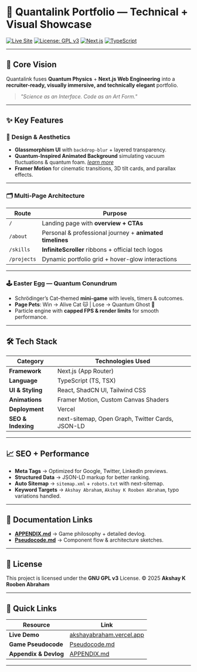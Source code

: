 # 🚀 Quantalink Portfolio — **Technical + Visual Showcase**

[![Live Site](https://img.shields.io/badge/Live%20Site-akshayabraham.vercel.app-brightgreen?style=for-the-badge&logo=vercel)](https://akshayabraham.vercel.app)
[![License: GPL v3](https://img.shields.io/badge/License-GPLv3-blue.svg?style=for-the-badge&logo=gnu)](https://www.gnu.org/licenses/gpl-3.0)
[![Next.js](https://img.shields.io/badge/Next.js-000000?style=for-the-badge&logo=nextdotjs&logoColor=white)](https://nextjs.org)
[![TypeScript](https://img.shields.io/badge/TypeScript-3178C6?style=for-the-badge&logo=typescript&logoColor=white)](https://www.typescriptlang.org)

---

## 🧠 **Core Vision**

Quantalink fuses **Quantum Physics** + **Next.js Web Engineering** into a
**recruiter-ready, visually immersive, and technically elegant** portfolio.

> _"Science as an Interface. Code as an Art Form."_

---

## ✨ **Key Features**

### 🎨 **Design & Aesthetics**

- **Glassmorphism UI** with `backdrop-blur` + layered transparency.
- **Quantum-Inspired Animated Background** simulating vacuum fluctuations & quantum foam. _[learn more](./APPENDIX.md)_
- **Framer Motion** for cinematic transitions, 3D tilt cards, and parallax effects.

---

### 🗂 **Multi-Page Architecture**

| Route       | Purpose                                                  |
| ----------- | -------------------------------------------------------- |
| `/`         | Landing page with **overview + CTAs**                    |
| `/about`    | Personal & professional journey + **animated timelines** |
| `/skills`   | **InfiniteScroller** ribbons + official tech logos       |
| `/projects` | Dynamic portfolio grid + hover-glow interactions         |

---

### 🕹 **Easter Egg — Quantum Conundrum**

- Schrödinger’s Cat–themed **mini-game** with levels, timers & outcomes.
- **Page Pets**: Win → Alive Cat 🐱 | Lose → Quantum Ghost 👻
- Particle engine with **capped FPS & render limits** for smooth performance.

---

## 🛠 **Tech Stack**

| Category           | Technologies Used                                |
| ------------------ | ------------------------------------------------ |
| **Framework**      | Next.js (App Router)                             |
| **Language**       | TypeScript (TS, TSX)                             |
| **UI & Styling**   | React, ShadCN UI, Tailwind CSS                   |
| **Animations**     | Framer Motion, Custom Canvas Shaders             |
| **Deployment**     | Vercel                                           |
| **SEO & Indexing** | next-sitemap, Open Graph, Twitter Cards, JSON-LD |

---

## 📈 **SEO + Performance**

- **Meta Tags** → Optimized for Google, Twitter, LinkedIn previews.
- **Structured Data** → JSON-LD markup for better ranking.
- **Auto Sitemap** → `sitemap.xml` + `robots.txt` with next-sitemap.
- **Keyword Targets** → `Akshay Abraham`, `Akshay K Rooben Abraham`, typo variations handled.

---

## 📂 **Documentation Links**

- **[APPENDIX.md](./APPENDIX.md)** → Game philosophy + detailed devlog.
- **[Pseudocode.md](./pseudocode.md)** → Component flow & architecture sketches.

---

## 📜 **License**

This project is licensed under the **GNU GPL v3** License.
© 2025 **Akshay K Rooben Abraham**

---

## 🔗 **Quick Links**

| Resource              | Link                                                         |
| --------------------- | ------------------------------------------------------------ |
| **Live Demo**         | [akshayabraham.vercel.app](https://akshayabraham.vercel.app) |
| **Game Pseudocode**   | [Pseudocode.md](./pseudocode.md)                             |
| **Appendix & Devlog** | [APPENDIX.md](./APPENDIX.md)                                 |

---
